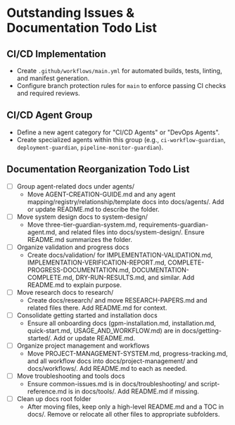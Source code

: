 # Outstanding Issues & Documentation Todo List

## CI/CD Implementation
- Create `.github/workflows/main.yml` for automated builds, tests, linting, and manifest generation.
- Configure branch protection rules for `main` to enforce passing CI checks and required reviews.

## CI/CD Agent Group
- Define a new agent category for "CI/CD Agents" or "DevOps Agents".
- Create specialized agents within this group (e.g., `ci-workflow-guardian`, `deployment-guardian`, `pipeline-monitor-guardian`).

## Documentation Reorganization Todo List

- [ ] Group agent-related docs under agents/
	- Move AGENT-CREATION-GUIDE.md and any agent mapping/registry/relationship/template docs into docs/agents/. Add or update README.md to describe the folder.
- [ ] Move system design docs to system-design/
	- Move three-tier-guardian-system.md, requirements-guardian-agent.md, and related files into docs/system-design/. Ensure README.md summarizes the folder.
- [ ] Organize validation and progress docs
	- Create docs/validation/ for IMPLEMENTATION-VALIDATION.md, IMPLEMENTATION-VERIFICATION-REPORT.md, COMPLETE-PROGRESS-DOCUMENTATION.md, DOCUMENTATION-COMPLETE.md, DRY-RUN-RESULTS.md, and similar. Add README.md to explain purpose.
- [ ] Move research docs to research/
	- Create docs/research/ and move RESEARCH-PAPERS.md and related files there. Add README.md for context.
- [ ] Consolidate getting started and installation docs
	- Ensure all onboarding docs (gpm-installation.md, installation.md, quick-start.md, USAGE_AND_WORKFLOW.md) are in docs/getting-started/. Add or update README.md.
- [ ] Organize project management and workflows
	- Move PROJECT-MANAGEMENT-SYSTEM.md, progress-tracking.md, and all workflow docs into docs/project-management/ and docs/workflows/. Add README.md to each as needed.
- [ ] Move troubleshooting and tools docs
	- Ensure common-issues.md is in docs/troubleshooting/ and script-reference.md is in docs/tools/. Add README.md if missing.
- [ ] Clean up docs root folder
	- After moving files, keep only a high-level README.md and a TOC in docs/. Remove or relocate all other files to appropriate subfolders.
